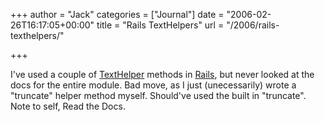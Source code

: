 +++
author = "Jack"
categories = ["Journal"]
date = "2006-02-26T16:17:05+00:00"
title = "Rails TextHelpers"
url = "/2006/rails-texthelpers/"

+++

I've used a couple of [TextHelper][1] methods in [Rails][2], but never looked at the docs for the entire module. Bad move, as I just (unecessarily) wrote a "truncate" helper method myself. Should've used the built in "truncate". Note to self, Read the Docs. 

[1]: <http://api.rubyonrails.com/classes/ActionView/Helpers/TextHelper.html> 

[2]: <http://www.rubyonrails.org>